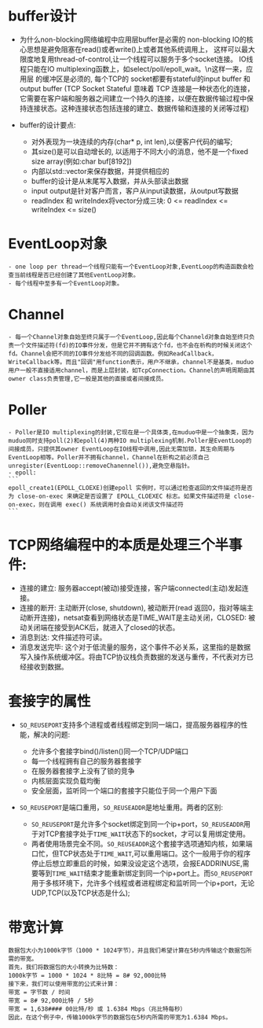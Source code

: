 # buffer设计

- 为什么non-blocking网络编程中应用层buffer是必需的 non-blocking IO的核心思想是避免阻塞在read()或者write()上或者其他系统调用上，
  这样可以最大限度地复用thread-of-control,让一个线程可以服务于多个socket连接。 IO线程只能在IO
  multiplexing函数上，如select/poll/epoll\_wait。\n这样一来，应用层 的缓冲区是必须的, 每个TCP的 socket都要有stateful的input
  buffer 和 output buffer (TCP Socket Stateful 意味着 TCP
  连接是一种状态化的连接，它需要在客户端和服务器之间建立一个持久的连接，以便在数据传输过程中保持连接状态。这种连接状态包括连接的建立、数据传输和连接的关闭等过程)

- buffer的设计要点:
  - 对外表现为一块连续的内存(char* p, int len),以便客户代码的编写;
  - 其size()是可以自动增长的, 以适用于不同大小的消息，他不是一个fixed size array(例如:char buf[8192])
  - 内部以std::vector<char>来保存数据，并提供相应的
  - buffer的设计是从末尾写入数据，并从头部读出数据
  - input output是针对客户而言，客户从input读数据，从output写数据
  - readIndex 和 writeIndex将vector分成三块: 0 <= readIndex <= writeIndex <= size()

# EventLoop对象

    - one loop per thread一个线程只能有一个EventLoop对象,EventLoop的构造函数会检查当前线程是否已经创建了其他EventLoop对象。
    - 每个线程中至多有一个EventLoop对象。

# Channel

    - 每一个Channel对象自始至终只属于一个EventLoop,因此每个Channeld对象自始至终只负责一个文件描述符(fd)的IO事件分发，但是它并不拥有这个fd，也不会在析构的时候关闭这个fd。Channel会把不同的IO事件分发给不同的回调函数。例如ReadCallback，WriteCallback等。而且"回调"用function表示，用户不继承，channel不是基类，muduo用户一般不直接适用channel，而是上层封装，如TcpConnection。Channel的声明周期由其owner class负责管理,它一般是其他的直接或者间接成员。

# Poller

    - Poller是IO multiplexing的封装,它现在是一个具体类,在muduo中是一个抽象类，因为muduo同时支持poll(2)和epoll(4)两种IO multiplexing机制.Poller是EventLoop的间接成员，只提供其owner EventLoop在IO线程中调用,因此无需加锁，其生命周期与EventLoop相等。Poller并不拥有channel，Channel在析构之前必须自己unregister(EventLoop::removeChanennel()),避免空悬指针。
    - epoll:
    ```
    epoll_create1(EPOLL_CLOEXE)创建epoll 实例时，可以通过检查返回的文件描述符是否为 close-on-exec 来确定是否设置了 EPOLL_CLOEXEC 标志。如果文件描述符是 close-on-exec，则在调用 exec() 系统调用时会自动关闭该文件描述符
    ```

# TCP网络编程中的本质是处理三个半事件:

- 连接的建立: 服务器accept(被动)接受连接，客户端connected(主动)发起连接。
- 连接的断开: 主动断开(close, shutdown), 被动断开(read 返回0，指对等端主动断开连接)，netsat查看到网络状态是TIME\_WAIT是主动关闭，CLOSED:
  被动关闭端在接受到ACK后，就进入了closed的状态。
- 消息到达: 文件描述符可读。
- 消息发送完毕: 这个对于低流量的服务，这个事件不必关系，这里指的是数据写入操作系统缓冲区。将由TCP协议栈负责数据的发送与重传，不代表对方已经接收到数据。

# 套接字的属性

- `SO_REUSEPORT`支持多个进程或者线程绑定到同一端口，提高服务器程序的性能，解决的问题:
  - 允许多个套接字bind()/listen()同一个TCP/UDP端口
  - 每一个线程拥有自己的服务器套接字
  - 在服务器套接字上没有了锁的竞争
  - 内核层面实现负载均衡
  - 安全层面，监听同一个端口的套接字只能位于同一个用户下面

- `SO_REUSEPORT`是端口重用，`SO_REUSEADDR`是地址重用。两者的区别:
  - `SO_REUSEPORT`是允许多个socket绑定到同一个ip+port，`SO_REUSEADDR`用于对TCP套接字处于`TIME_WAIT`状态下的socket，才可以复用绑定使用。
  - 两者使用场景完全不同。`SO_REUSEADDR`这个套接字选项通知内核，如果端口忙，但TCP状态处于`TIME_WAIT`,可以重用端口。这个一般用于你的程序停止后想立即重启的时候，如果没设定这个选项，会报EADDRINUSE,需要等到`TIME_WAIT`结束才能重新绑定到同一个ip+port上。而`SO_REUSEPORT`用于多核环境下，允许多个线程或者进程绑定和监听同一个ip+port，无论UDP,TCP(以及TCP状态是什么);

# 带宽计算

```
数据包大小为1000k字节（1000 * 1024字节），并且我们希望计算在5秒内传输这个数据包所需的带宽。
首先，我们将数据包的大小转换为比特数：
1000k字节 = 1000 * 1024 * 8比特 = 8# 92,000比特
接下来，我们可以使用带宽的公式来计算：
带宽 = 字节数 / 时间
带宽 = 8# 92,000比特 / 5秒
带宽 = 1,638#### 00比特/秒 或 1.6384 Mbps（兆比特每秒）
因此，在这个例子中，传输1000k字节的数据包在5秒内所需的带宽为1.6384 Mbps。
```
